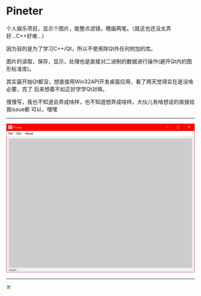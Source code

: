 ﻿# Pineter

个人娱乐项目，显示个图片，能整点滤镜，瞎画两笔。（就这也还没太弄好...C++好难...）

因为目的是为了学习C++/Qt，所以不使用除Qt外任何附加的库。

图片的读取，保存，显示，处理也是直接对二进制的数据进行操作(避开Qt内的图形标准库)。

其实最开始Qt都没，想直接用Win32API开发桌面应用，看了两天觉得实在是没啥必要，完了
后来想着不如正好学学Qt对嘛。

慢慢写，我也不知道会弄成啥样，也不知道想弄成啥样。大伙儿有啥想说的直接给我issue都
可以，嘿嘿

---

![效果图](https://github.com/cstrikest/Pineter/blob/master/md_images/md_img_1.jpg?raw=true "Pineter")

---

<img src="https://github.com/cstrikest/Pineter/blob/master/Pineter/image/Pineter_128.png?raw=true" title="菠萝和批" style="zoom: 10%;">